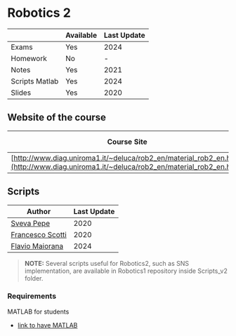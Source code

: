 # Robotics 2

|                 | Available | Last Update |
| --------------- | --------- | ----------- |
| Exams           | Yes       | 2024        |
| Homework        | No        | -           |
| Notes           | Yes       | 2021        |
| Scripts  Matlab | Yes       | 2024        |
| Slides          | Yes       | 2020        |

## Website of the course

| Course Site                                                                                                                            | Last Update |
| -------------------------------------------------------------------------------------------------------------------------------------- | ----------- |
| [http://www.diag.uniroma1.it/~deluca/rob2_en/material_rob2_en.html](http://www.diag.uniroma1.it/~deluca/rob2_en/material_rob2_en.html) | 2021        |

## Scripts

| Author                                                 | Last Update |
| ------------------------------------------------------ | ----------- |
| [Sveva Pepe](https://github.com/pepes97)               | 2020        |
| [Francesco Scotti](https://github.com/FrancescoScotti) | 2020        |
| [Flavio Maiorana](https://github.com/neverorfrog)      | 2024        |

> **NOTE:** Several scripts useful for Robotics2, such as SNS implementation, are available in Robotics1 repository inside Scripts_v2 folder.

### Requirements

MATLAB for students

* [link to have MATLAB](https://it.mathworks.com/academia/tah-portal/sapienza-universita-di-roma-40576534.html)
